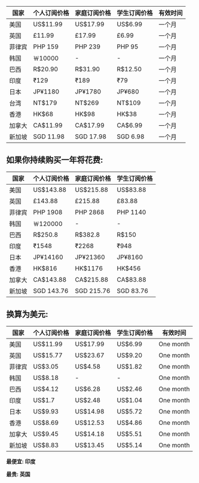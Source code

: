 国家  |个人订阅价格|家庭订阅价格|学生订阅价格|有效时间
------|-----------|-----------|----------|--------
美国  |  US$11.99 |  US$17.99 | US$6.99   |一个月
英国  |  £11.99   |  £17.99   | £6.99     |一个月
菲律宾|  PHP 159  |  PHP 239  | PHP 95    |一个月
韩国  |  ￦10000  |  -        | -         |一个月
巴西  |  R$20.90  |  R$31.90  | R$12.50   |一个月
印度  |  ₹129     |  ₹189     | ₹79       |一个月
日本  |  JP¥1180  |  JP¥1780  | JP¥680    |一个月
台湾  |  NT$179   |  NT$269   | NT$109    |一个月
香港  |  HK$68    |  HK$98    | HK$38     |一个月
加拿大|  CA$11.99 |  CA$17.99 | CA$6.99   |一个月
新加坡|  SGD 11.98|  SGD 17.98| SGD 6.98  |一个月

## 如果你持续购买一年将花费:

国家  |个人订阅价格|家庭订阅价格|学生订阅价格
------|-----------|-----------|----------
美国  |  US$143.88|  US$215.88| US$83.88
英国  |  £143.88  |  £215.88  | £83.88
菲律宾|  PHP 1908 |  PHP 2868 | PHP 1140
韩国  |  ￦120000 |  -        | -
巴西  |  R$250.8  |  R$382.8  | R$150
印度  |  ₹1548    |  ₹2268    | ₹948
日本  |  JP¥14160 |  JP¥21360 | JP¥8160
香港  |  HK$816   |  HK$1176  | HK$456
加拿大|  CA$143.88|  CA$215.88| CA$83.88
新加坡| SGD 143.76| SGD 215.76| SGD 83.76

## 换算为美元:

国家  |个人订阅价格|家庭订阅价格|学生订阅价格|有效时间
------|-----------|-----------|----------|----------
美国  |  US$11.99 |  US$17.99 | US$6.99  | One month
英国  |  US$15.77 |  US$23.67 | US$9.20  | One month
菲律宾|  US$3.05  |  US$4.58  | US$1.82  | One month
韩国  |  US$8.18  |  -        | -        | One month
巴西  |  US$4.12  |  US$6.28  | US$2.46  | One month
印度  |  US$1.7   |  US$2.48  | US$1.04  | One month
日本  |  US$9.93  |  US$14.98 | US$5.72  | One month
香港  |  US$8.69  |  US$12.53 | US$4.86  | One month
加拿大|  US$9.45  |  US$14.18 | US$5.51  | One month
新加坡|  US$8.83  |  US$13.45 | US$5.14  | One month

**最便宜: 印度**

**最贵: 英国**
